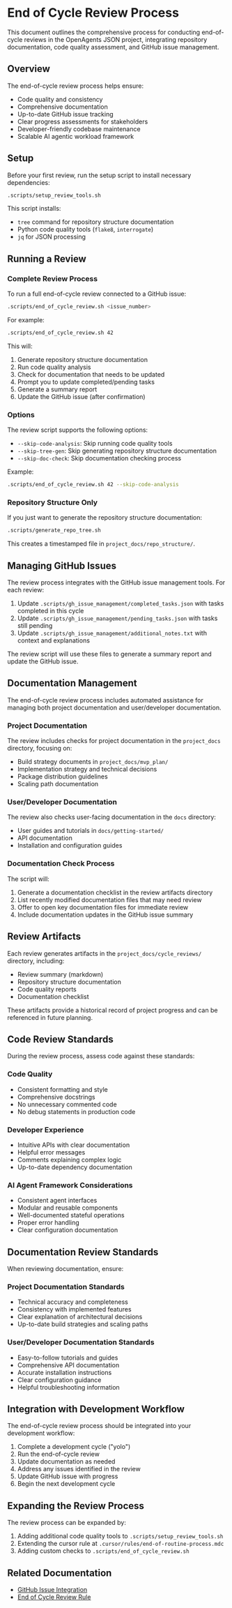 # End of Cycle Review Process

This document outlines the comprehensive process for conducting end-of-cycle reviews in the OpenAgents JSON project, integrating repository documentation, code quality assessment, and GitHub issue management.

## Overview

The end-of-cycle review process helps ensure:
- Code quality and consistency
- Comprehensive documentation
- Up-to-date GitHub issue tracking
- Clear progress assessments for stakeholders
- Developer-friendly codebase maintenance
- Scalable AI agentic workload framework

## Setup

Before your first review, run the setup script to install necessary dependencies:

```bash
.scripts/setup_review_tools.sh
```

This script installs:
- `tree` command for repository structure documentation
- Python code quality tools (`flake8`, `interrogate`)
- `jq` for JSON processing

## Running a Review

### Complete Review Process

To run a full end-of-cycle review connected to a GitHub issue:

```bash
.scripts/end_of_cycle_review.sh <issue_number>
```

For example:

```bash
.scripts/end_of_cycle_review.sh 42
```

This will:
1. Generate repository structure documentation
2. Run code quality analysis
3. Check for documentation that needs to be updated
4. Prompt you to update completed/pending tasks
5. Generate a summary report
6. Update the GitHub issue (after confirmation)

### Options

The review script supports the following options:

- `--skip-code-analysis`: Skip running code quality tools
- `--skip-tree-gen`: Skip generating repository structure documentation
- `--skip-doc-check`: Skip documentation checking process

Example:

```bash
.scripts/end_of_cycle_review.sh 42 --skip-code-analysis
```

### Repository Structure Only

If you just want to generate the repository structure documentation:

```bash
.scripts/generate_repo_tree.sh
```

This creates a timestamped file in `project_docs/repo_structure/`.

## Managing GitHub Issues

The review process integrates with the GitHub issue management tools. For each review:

1. Update `.scripts/gh_issue_management/completed_tasks.json` with tasks completed in this cycle
2. Update `.scripts/gh_issue_management/pending_tasks.json` with tasks still pending
3. Update `.scripts/gh_issue_management/additional_notes.txt` with context and explanations

The review script will use these files to generate a summary report and update the GitHub issue.

## Documentation Management

The end-of-cycle review process includes automated assistance for managing both project documentation and user/developer documentation.

### Project Documentation

The review includes checks for project documentation in the `project_docs` directory, focusing on:

- Build strategy documents in `project_docs/mvp_plan/`
- Implementation strategy and technical decisions
- Package distribution guidelines
- Scaling path documentation

### User/Developer Documentation

The review also checks user-facing documentation in the `docs` directory:

- User guides and tutorials in `docs/getting-started/`
- API documentation
- Installation and configuration guides

### Documentation Check Process

The script will:
1. Generate a documentation checklist in the review artifacts directory
2. List recently modified documentation files that may need review
3. Offer to open key documentation files for immediate review
4. Include documentation updates in the GitHub issue summary

## Review Artifacts

Each review generates artifacts in the `project_docs/cycle_reviews/` directory, including:

- Review summary (markdown)
- Repository structure documentation
- Code quality reports
- Documentation checklist

These artifacts provide a historical record of project progress and can be referenced in future planning.

## Code Review Standards

During the review process, assess code against these standards:

### Code Quality
- Consistent formatting and style
- Comprehensive docstrings
- No unnecessary commented code
- No debug statements in production code

### Developer Experience
- Intuitive APIs with clear documentation
- Helpful error messages
- Comments explaining complex logic
- Up-to-date dependency documentation

### AI Agent Framework Considerations
- Consistent agent interfaces
- Modular and reusable components
- Well-documented stateful operations
- Proper error handling
- Clear configuration documentation

## Documentation Review Standards

When reviewing documentation, ensure:

### Project Documentation Standards
- Technical accuracy and completeness
- Consistency with implemented features
- Clear explanation of architectural decisions
- Up-to-date build strategies and scaling paths

### User/Developer Documentation Standards
- Easy-to-follow tutorials and guides
- Comprehensive API documentation
- Accurate installation instructions
- Clear configuration guidance
- Helpful troubleshooting information

## Integration with Development Workflow

The end-of-cycle review process should be integrated into your development workflow:

1. Complete a development cycle ("yolo")
2. Run the end-of-cycle review
3. Update documentation as needed
4. Address any issues identified in the review
5. Update GitHub issue with progress
6. Begin the next development cycle

## Expanding the Review Process

The review process can be expanded by:

1. Adding additional code quality tools to `.scripts/setup_review_tools.sh`
2. Extending the cursor rule at `.cursor/rules/end-of-routine-process.mdc`
3. Adding custom checks to `.scripts/end_of_cycle_review.sh`

## Related Documentation

- [GitHub Issue Integration](../.cursor/rules/github-issue-integration.mdc)
- [End of Cycle Review Rule](../.cursor/rules/end-of-routine-process.mdc) 